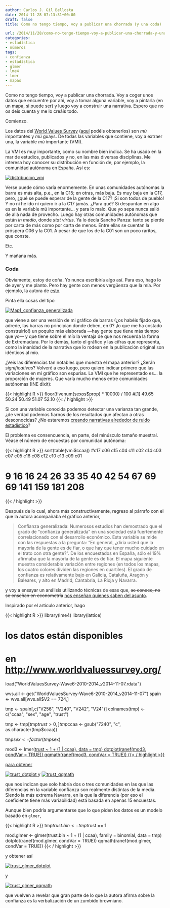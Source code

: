 ```yaml
---
author: Carlos J. Gil Bellosta
date: 2014-11-28 07:13:31+00:00
draft: false
title: Como no tengo tiempo, voy a publicar una chorrada (y una coda)

url: /2014/11/28/como-no-tengo-tiempo-voy-a-publicar-una-chorrada-y-una-coda/
categories:
- estadística
- números
tags:
- confianza
- estadística
- glmer
- lme4
- lmer
- mapas
---
```


Como no tengo tiempo, voy a publicar una chorrada. Voy a coger unos datos que encuentre por ahí, voy a tomar alguna variable, voy a pintarla (en un mapa, si puede ser) y luego voy a construir una narrativa. Espero que no os deis cuenta y me lo creáis todo.

Comienzo.

Los datos del [World Values Survey](http://www.worldvaluessurvey.org/) ([aquí](http://www.worldvaluessurvey.org/WVSOnline.jsp) podéis obtenerlos) son _mú_ importantes y _mú_ guays. De todas las variables que contiene, voy a extraer una, la variable _mú_ importante (VMI).

La VMI es muy importante, como su nombre bien indica. Se ha usado en la mar de estudios, publicados y no, en las más diversas disciplinas. Me interesa hoy conocer su distribución en función de, por ejemplo, la comunidad autónoma en España. Así es:

[![distribucion_vmi](/wp-uploads/2014/11/distribucion_vmi.png#center)
](/wp-uploads/2014/11/distribucion_vmi.png#center)

Verse puede cómo varía enormemente. En unas comunidades autónomas la barra es más alta, p.e., en la C15; en otras, más baja. Es muy baja en la C17, pero, ¿qué se puede esperar de la gente de la C17? ¡Si son todos de pueblo! Y no ni he ido ni quiero ir a la C17 jamás. ¿Para qué? Si despuntan en algo es en la variable mú importante... y para lo malo. Que yo sepa nunca salió de allá nada de provecho. Luego hay otras comunidades autónomas que están _in medio_, donde _stat virtus_. Ya lo decía Sancho Panza: tanto se pierde por carta de más como por carta de menos. Entre ellas se cuentan la próspera C06 y la C01. A pesar de que los de la C01 son un poco raritos, que conste.

Etc.

Y mañana más.


### Coda


Obviamente, estoy de coña. Yo nunca escribiría algo así. Para eso, hago lo de ayer y me planto. Pero hay gente con menos vergüenza que la mía. Por ejemplo, la autora de [esto](http://nadaesgratis.es/?p=39019).

Pinta ella cosas del tipo

[![Map1_confianza_generalizada](/wp-uploads/2014/11/Map1_confianza_generalizada.png#center)
](/wp-uploads/2014/11/Map1_confianza_generalizada.png#center)

que viene a ser una versión de mi gráfico de barras (¿os habéis fijado que, adrede, las barras no principian donde deben, en 0? ¡lo que me ha costado construirlo!) un poquito más elaborada —hay gente que tiene más tiempo que yo— y que tiene sobre el mío la ventaja de que nos recuerda la forma de Extremadura. Por lo demás, tanto el gráfico y las cifras que representa, como la inanidad de la narrativa que lo rodean en la publicación original son idénticos al mío.

¿Veis las diferencias tan notables que muestra el mapa anterior? ¿Serán _significativas_? Volveré a eso luego, pero quiero indicar primero que las variaciones en mi gráfico son espurias. La VMI que he representado es... la proporción de mujeres. Que varía mucho menos entre comunidades autónomas (INE dixit):


{{< highlight R >}}
floor(fivenum(sexos$prop) * 10000) / 100
#[1] 49.65 50.24 50.49 51.07 52.10
{{< / highlight >}}

Si con una variable conocida podemos detectar una varianza tan grande, ¿de verdad podemos fiarnos de los resultados que afectan a otras desconocidas? ¿No estaremos [creando narrativas alrededor de ruido estadístico](http://xkcd.com/904/)?

El problema es consencuencia, en parte, del minúsculo tamaño muestral. Véase el número de encuestas por comunidad autónoma:

{{< highlight R >}}
sort(table(vmi$ccaa))
#c17 c06 c15 c04 c11 c02 c14 c03 c07 c05 c16 c08 c12 c10 c13 c09 c01
#  9  16  16  24  26  33  35  40  42  54  67  69  69 141 159 181 208
{{< / highlight >}}

Después de lo cual, ahora más constructivamente, regreso al párrafo con el que la autora acompañaba el gráfico anterior,


>Confianza generalizada: Numerosos estudios han demostrado que el grado de “confianza generalizada” en una sociedad está fuertemente correlacionado con el desarrollo económico. Esta variable se mide con las respuestas a la pregunta: “En general, ¿diría usted que la mayoría de la gente es de fiar, o que hay que tener mucho cuidado en el trato con otra gente?”. De los encuestados en España, sólo el 19% afirmaba que la mayoría de la gente es de fiar. El mapa siguiente muestra considerable variación entre regiones (en todos los mapas, los cuatro colores dividen las regiones en cuartiles). El grado de confianza es relativamente bajo en Galicia, Cataluña, Aragón y Baleares, y alto en Madrid, Cantabria, La Rioja y Navarra.


y voy a ensayar un análisis utilizando técnicas de esas que, ~~se conoce, no se enseñan en econometría~~ [nos enseñan quienes saben del asunto](http://www.stat.wisc.edu/~larget/Stat998/Fall2013/GelmanMultipleComparisons.pdf).

Inspirado por el artículo anterior, hago

{{< highlight R >}}
library(lme4)
library(lattice)

# los datos están disponibles
# en http://www.worldvaluessurvey.org/
load("WorldValuesSurvey-Wave6-2010-2014_v2014-11-07.rdata")

wvs.all <- get("WorldValuesSurvey-Wave6-2010-2014_v2014-11-07")
spain <- wvs.all[wvs.all$V2 == 724,]

tmp <- spain[,c("V256", "V240", "V242", "V24")]
colnames(tmp) <- c("ccaa", "sex", "age", "trust")

tmp <- tmp[tmp$trust > 0,]
tmp$ccaa <- gsub("7240", "c", as.character(tmp$ccaa))

tmp$sex <- factor(tmp$sex)

mod3 <- lmer(<a href="http://inside-r.org/packages/cran/trust">trust ~ 1 + (1 | ccaa), data = tmp)
dotplot(ranef(mod3, condVar = TRUE))
qqmath(ranef(mod3, condVar = TRUE))
{{< / highlight >}}

para obtener

[![trust_dotplot](/wp-uploads/2014/11/trust_dotplot.png#center)
](/wp-uploads/2014/11/trust_dotplot.png#center)
y
[![trust_qqmath](/wp-uploads/2014/11/trust_qqmath.png#center)
](/wp-uploads/2014/11/trust_qqmath.png#center)

que nos indican que solo habría dos o tres comunidades en las que las diferencias en la variable confianza son realmente distintas de la media. Siendo la más extrema Navarra, en la que la diferencia (por eso el coeficiente tiene más variabilidad) está basada en apenas 15 encuestas.

Aunque bien podría argumentarse que lo que piden los datos es un modelo basado en `glmer`,

{{< highlight R >}}
tmp$trust.bin <- tmp$trust == 1

mod.glmer <- glmer(trust.bin ~ 1 + (1 | ccaa),
                    family = binomial, data = tmp)
dotplot(ranef(mod.glmer, condVar = TRUE))
qqmath(ranef(mod.glmer, condVar = TRUE))
{{< / highlight >}}

y obtener así

[![trust_glmer_dotplot](/wp-uploads/2014/11/trust_glmer_dotplot.png#center)
](/wp-uploads/2014/11/trust_glmer_dotplot.png#center)

y

[![trust_glmer_qqmath](/wp-uploads/2014/11/trust_glmer_qqmath.png#center)
](/wp-uploads/2014/11/trust_glmer_qqmath.png#center)

que vuelven a revelar que gran parte de lo que la autora afirma sobre la confianza es la verbalización de un zumbido browniano.
